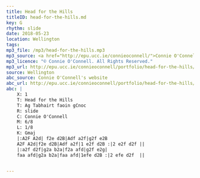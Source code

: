 ```yaml
---
title: Head for the Hills
titleID: head-for-the-hills.md
key: G
rhythm: slide
date: 2018-05-23
location: Wellington
tags:
mp3_file: /mp3/head-for-the-hills.mp3
mp3_source: <a href="http://epu.ucc.ie/connieoconnell/">Connie O'Connell</a>
mp3_licence: "© Connie O'Connell. All Rights Reserved."
mp3_url: http://epu.ucc.ie/connieoconnell/portfolio/head-for-the-hills/
source: Wellington
abc_source: Connie O'Connell's website
abc_url: http://epu.ucc.ie/connieoconnell/portfolio/head-for-the-hills/
abc: |
    X: 1
    T: Head for the Hills
    T: Ag Tabhairt faoin gCnoc
    R: slide
    C: Connie O'Connell
    M: 6/8
    L: 1/8
    K: Gmaj
    |:A2F A2d| f2e d2B|Adf a2f|g2f e2B
    A2F A2d|f2e d2B|Adf a2f|1 e2f d2B :|2 e2f d2f ||
    |:a2f d2f|g2a b2a|f2a afd|g2f e2g|
    faa afd|g2a b2a|faa afd|1efe d2B :|2 efe d2f  ||


---
```

